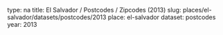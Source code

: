 type: na
title: El Salvador / Postcodes / Zipcodes (2013)
slug: places/el-salvador/datasets/postcodes/2013
place: el-salvador
dataset: postcodes
year: 2013
